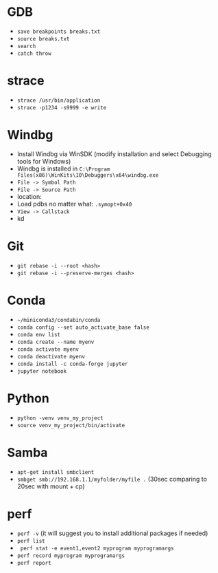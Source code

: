 # GDB
* `save breakpoints breaks.txt`
* `source breaks.txt`
* `search`
* `catch throw`

# strace
* `strace /usr/bin/application`
* `strace -p1234 -s9999 -e write`

# Windbg
* Install Windbg via WinSDK (modify installation and select Debugging tools for Windows)
* Windbg is installed in `C:\Program Files(x86)\WinKits\10\Debuggers\x64\windbg.exe`
* `File -> Symbol Path`
* `File -> Source Path`
* location:
* Load pdbs no matter what: `.symopt+0x40`
* `View -> Callstack`
* kd

# Git
* `git rebase -i --root <hash>`
* `git rebase -i --preserve-merges <hash>`

# Conda
* ```~/miniconda3/condabin/conda```
* ```conda config --set auto_activate_base false```
* ```conda env list```
* ```conda create --name myenv```
* ```conda activate myenv```
* ```conda deactivate myenv```
* ```conda install -c conda-forge jupyter```
* ```jupyter notebook```

# Python
* ```python -venv venv_my_project```
* ```source venv_my_project/bin/activate```

# Samba
* ``` apt-get install smbclient ```
* ``` smbget smb://192.168.1.1/myfolder/myfile . ``` (30sec comparing to 20sec with mount + cp)

# perf
* ``` perf -v ``` (it will suggest you to install additional packages if needed)
* ``` perf list ```
* ``` perf stat -e event1,event2 myprogram myprogramargs```
* ``` perf record myprogram myprogramargs ```
* ``` perf report ```
